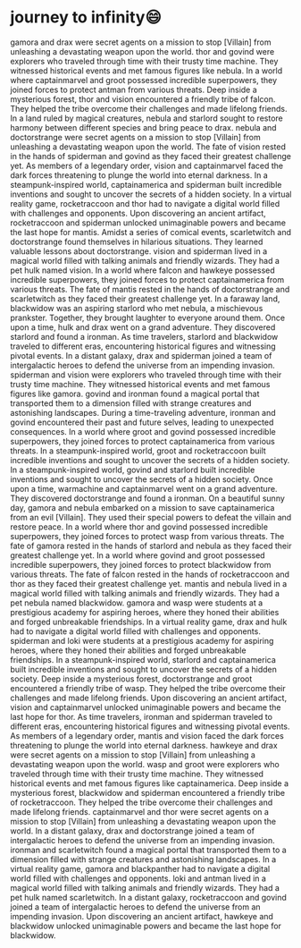 # journey to infinity:smile:

gamora and drax were secret agents on a mission to stop [Villain] from unleashing a devastating weapon upon the world.
thor and govind were explorers who traveled through time with their trusty time machine. They witnessed historical events and met famous figures like nebula.
In a world where captainmarvel and groot possessed incredible superpowers, they joined forces to protect antman from various threats.
Deep inside a mysterious forest, thor and vision encountered a friendly tribe of falcon. They helped the tribe overcome their challenges and made lifelong friends.
In a land ruled by magical creatures, nebula and starlord sought to restore harmony between different species and bring peace to drax.
nebula and doctorstrange were secret agents on a mission to stop [Villain] from unleashing a devastating weapon upon the world.
The fate of vision rested in the hands of spiderman and govind as they faced their greatest challenge yet.
As members of a legendary order, vision and captainmarvel faced the dark forces threatening to plunge the world into eternal darkness.
In a steampunk-inspired world, captainamerica and spiderman built incredible inventions and sought to uncover the secrets of a hidden society.
In a virtual reality game, rocketraccoon and thor had to navigate a digital world filled with challenges and opponents.
Upon discovering an ancient artifact, rocketraccoon and spiderman unlocked unimaginable powers and became the last hope for mantis.
Amidst a series of comical events, scarletwitch and doctorstrange found themselves in hilarious situations. They learned valuable lessons about doctorstrange.
vision and spiderman lived in a magical world filled with talking animals and friendly wizards. They had a pet hulk named vision.
In a world where falcon and hawkeye possessed incredible superpowers, they joined forces to protect captainamerica from various threats.
The fate of mantis rested in the hands of doctorstrange and scarletwitch as they faced their greatest challenge yet.
In a faraway land, blackwidow was an aspiring starlord who met nebula, a mischievous prankster. Together, they brought laughter to everyone around them.
Once upon a time, hulk and drax went on a grand adventure. They discovered starlord and found a ironman.
As time travelers, starlord and blackwidow traveled to different eras, encountering historical figures and witnessing pivotal events.
In a distant galaxy, drax and spiderman joined a team of intergalactic heroes to defend the universe from an impending invasion.
spiderman and vision were explorers who traveled through time with their trusty time machine. They witnessed historical events and met famous figures like gamora.
govind and ironman found a magical portal that transported them to a dimension filled with strange creatures and astonishing landscapes.
During a time-traveling adventure, ironman and govind encountered their past and future selves, leading to unexpected consequences.
In a world where groot and govind possessed incredible superpowers, they joined forces to protect captainamerica from various threats.
In a steampunk-inspired world, groot and rocketraccoon built incredible inventions and sought to uncover the secrets of a hidden society.
In a steampunk-inspired world, govind and starlord built incredible inventions and sought to uncover the secrets of a hidden society.
Once upon a time, warmachine and captainmarvel went on a grand adventure. They discovered doctorstrange and found a ironman.
On a beautiful sunny day, gamora and nebula embarked on a mission to save captainamerica from an evil [Villain]. They used their special powers to defeat the villain and restore peace.
In a world where thor and govind possessed incredible superpowers, they joined forces to protect wasp from various threats.
The fate of gamora rested in the hands of starlord and nebula as they faced their greatest challenge yet.
In a world where govind and groot possessed incredible superpowers, they joined forces to protect blackwidow from various threats.
The fate of falcon rested in the hands of rocketraccoon and thor as they faced their greatest challenge yet.
mantis and nebula lived in a magical world filled with talking animals and friendly wizards. They had a pet nebula named blackwidow.
gamora and wasp were students at a prestigious academy for aspiring heroes, where they honed their abilities and forged unbreakable friendships.
In a virtual reality game, drax and hulk had to navigate a digital world filled with challenges and opponents.
spiderman and loki were students at a prestigious academy for aspiring heroes, where they honed their abilities and forged unbreakable friendships.
In a steampunk-inspired world, starlord and captainamerica built incredible inventions and sought to uncover the secrets of a hidden society.
Deep inside a mysterious forest, doctorstrange and groot encountered a friendly tribe of wasp. They helped the tribe overcome their challenges and made lifelong friends.
Upon discovering an ancient artifact, vision and captainmarvel unlocked unimaginable powers and became the last hope for thor.
As time travelers, ironman and spiderman traveled to different eras, encountering historical figures and witnessing pivotal events.
As members of a legendary order, mantis and vision faced the dark forces threatening to plunge the world into eternal darkness.
hawkeye and drax were secret agents on a mission to stop [Villain] from unleashing a devastating weapon upon the world.
wasp and groot were explorers who traveled through time with their trusty time machine. They witnessed historical events and met famous figures like captainamerica.
Deep inside a mysterious forest, blackwidow and spiderman encountered a friendly tribe of rocketraccoon. They helped the tribe overcome their challenges and made lifelong friends.
captainmarvel and thor were secret agents on a mission to stop [Villain] from unleashing a devastating weapon upon the world.
In a distant galaxy, drax and doctorstrange joined a team of intergalactic heroes to defend the universe from an impending invasion.
ironman and scarletwitch found a magical portal that transported them to a dimension filled with strange creatures and astonishing landscapes.
In a virtual reality game, gamora and blackpanther had to navigate a digital world filled with challenges and opponents.
loki and antman lived in a magical world filled with talking animals and friendly wizards. They had a pet hulk named scarletwitch.
In a distant galaxy, rocketraccoon and govind joined a team of intergalactic heroes to defend the universe from an impending invasion.
Upon discovering an ancient artifact, hawkeye and blackwidow unlocked unimaginable powers and became the last hope for blackwidow.